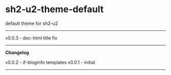 # sh2-u2-theme-default
default theme for sh2-u2

---

v0.0.3 - doc-html title fix

---

**Changelog**

v0.0.2 - if-bloginfo templates
v0.0.1 - initial

---
